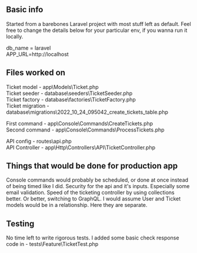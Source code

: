## Basic info

Started from a barebones Laravel project with most stuff left as default.
Feel free to change the details below for your particular env, if you wanna run it locally.

db_name = laravel\
APP_URL=http://localhost


## Files worked on 
Ticket model - app\Models\Ticket.php\
Ticket seeder - database\seeders\TicketSeeder.php\
Ticket factory - database\factories\TicketFactory.php\
Ticket migration - database\migrations\2022_10_24_095042_create_tickets_table.php

First command - app\Console\Commands\CreateTickets.php\
Second command - app\Console\Commands\ProcessTickets.php

API config - routes\api.php\
API Controller - app\Http\Controllers\API\TicketController.php



## Things that would be done for production app
Console commands would probably be scheduled, or done at once instead of being timed like I did.
Security for the api and it's inputs. Especially some email validation.
Speed of the ticketing controller by using collections better. Or better, switching to GraphQL.
I would assume User and Ticket models would be in a relationship. Here they are separate.

## Testing
No time left to write rigorous tests.
I added some basic check response code in - tests\Feature\TicketTest.php
